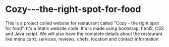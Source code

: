 # Cozy---the-right-spot-for-food
This is a project called website for restaurant called "Cozy - the right spot for food". It's a Static website code. It's is made using bootstrap, html5, CSS and Java script.  We will also have the complete details about the restaurant like menu card, services, reviews, chefs, location and contact information
